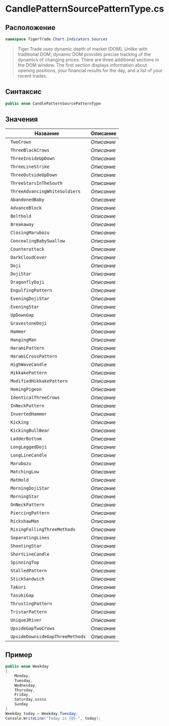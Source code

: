 
# CandlePatternSourcePatternType.cs
## Расположение
```csharp
namespace TigerTrade.Chart.Indicators.Sources
```



> Tiger.Trade uses dynamic depth of market (DOM). Unlike with traditional DOM, dynamic DOM provides precise tracking of the dynamics of changing prices. There are three additional sections in the DOM window. The first section displays information about opening positions, your financial results for the day, and a list of your recent trades.

## Синтаксис
```csharp
public enum CandlePatternSourcePatternType
```


## Значения
| Название | Описание |
| --- | --- |
| ` TwoCrows` | *Описание* |
| ` ThreeBlackCrows` | *Описание* |
| ` ThreeInsideUpDown` | *Описание* |
| ` ThreeLineStrike` | *Описание* |
| ` ThreeOutsideUpDown` | *Описание* |
| ` ThreeStarsInTheSouth` | *Описание* |
| ` ThreeAdvancingWhiteSoldiers` | *Описание* |
| ` AbandonedBaby` | *Описание* |
| ` AdvanceBlock` | *Описание* |
| ` Belthold` | *Описание* |
| ` Breakaway` | *Описание* |
| ` ClosingMarubozu` | *Описание* |
| ` ConcealingBabySwallow` | *Описание* |
| ` Counterattack` | *Описание* |
| ` DarkCloudCover` | *Описание* |
| ` Doji` | *Описание* |
| ` DojiStar` | *Описание* |
| ` DragonflyDoji` | *Описание* |
| ` EngulfingPattern` | *Описание* |
| ` EveningDojiStar` | *Описание* |
| ` EveningStar` | *Описание* |
| ` UpDownGap` | *Описание* |
| ` GravestoneDoji` | *Описание* |
| ` Hammer` | *Описание* |
| ` HangingMan` | *Описание* |
| ` HaramiPattern` | *Описание* |
| ` HaramiCrossPattern` | *Описание* |
| ` HighWaveCandle` | *Описание* |
| ` HikkakePattern` | *Описание* |
| ` ModifiedHikkakePattern` | *Описание* |
| ` HomingPigeon` | *Описание* |
| ` IdenticalThreeCrows` | *Описание* |
| ` InNeckPattern` | *Описание* |
| ` InvertedHammer` | *Описание* |
| ` Kicking` | *Описание* |
| ` KickingBullBear` | *Описание* |
| ` LadderBottom` | *Описание* |
| ` LongLeggedDoji` | *Описание* |
| ` LongLineCandle` | *Описание* |
| ` Marubozu` | *Описание* |
| ` MatchingLow` | *Описание* |
| ` MatHold` | *Описание* |
| ` MorningDojiStar` | *Описание* |
| ` MorningStar` | *Описание* |
| ` OnNeckPattern` | *Описание* |
| ` PiercingPattern` | *Описание* |
| ` RickshawMan` | *Описание* |
| ` RisingFallingThreeMethods` | *Описание* |
| ` SeparatingLines` | *Описание* |
| ` ShootingStar` | *Описание* |
| ` ShortLineCandle` | *Описание* |
| ` SpinningTop` | *Описание* |
| ` StalledPattern` | *Описание* |
| ` StickSandwich` | *Описание* |
| ` Takuri` | *Описание* |
| ` TasukiGap` | *Описание* |
| ` ThrustingPattern` | *Описание* |
| ` TristarPattern` | *Описание* |
| ` Unique3River` | *Описание* |
| ` UpsideGapTwoCrows` | *Описание* |
| ` UpsideDownsideGapThreeMethods` | *Описание* |


## Пример
```csharp
public enum Weekday
{
    Monday,
    Tuesday,
    Wednesday,
    Thursday,
    Friday,
    Saturday,sssss
    Sunday
}
Weekday today = Weekday.Tuesday;
Console.WriteLine("Today is {0}.", today);
```

